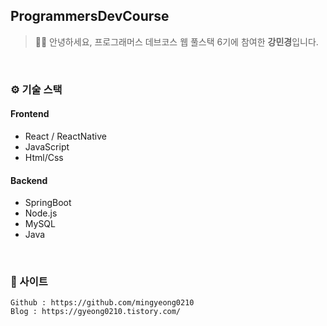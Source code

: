 ## ProgrammersDevCourse

> 👋🏻 안녕하세요, 프로그래머스 데브코스 웹 풀스택 6기에 참여한 **강민경**입니다.  
<br>

### ⚙️ 기술 스택
#### Frontend
- React / ReactNative
- JavaScript
- Html/Css
#### Backend
- SpringBoot
- Node.js
- MySQL
- Java
<br>

### 📒 사이트
```
Github : https://github.com/mingyeong0210
Blog : https://gyeong0210.tistory.com/
```
